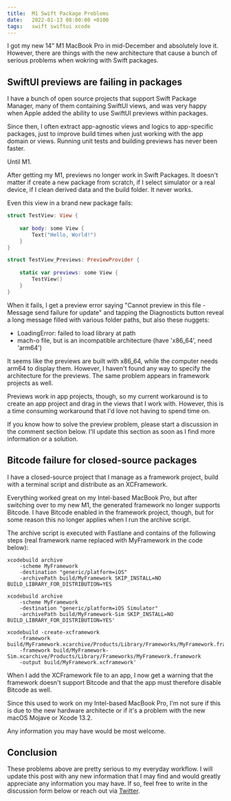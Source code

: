 ```yaml
---
title:  M1 Swift Package Problems
date:   2022-01-13 08:00:00 +0100
tags:   swift swiftui xcode
---
```


I got my new 14" M1 MacBook Pro in mid-December and absolutely love it. However, there are things with the new architecture that cause a bunch of serious problems when wokring with Swift packages.


## SwiftUI previews are failing in packages

I have a bunch of open source projects that support Swift Package Manager, many of them containing SwiftUI views, and was very happy when Apple added the ability to use SwiftUI previews within packages. 

Since then, I often extract app-agnostic views and logics to app-specific packages, just to improve build times when just working with the app domain or views. Running unit tests and building previews has never been faster.

Until M1.

After getting my M1, previews no longer work in Swift Packages. It doesn't matter if create a new package from scratch, if I select simulator or a real device, if I clean derived data and the build folder. It never works.

Even this view in a brand new package fails:

```swift
struct TestView: View {
    
    var body: some View {
        Text("Hello, World!")
    }
}

struct TestView_Previews: PreviewProvider {
    
    static var previews: some View {
        TestView()
    }
}
```

When it fails, I get a preview error saying "Cannot preview in this file - Message send failure for update" and tapping the Diagnosticts button reveal a long message filled with various folder paths, but also these nuggets:

* LoadingError: failed to load library at path 
* mach-o file, but is an incompatible architecture (have 'x86_64', need 'arm64')

It seems like the previews are built with x86_64, while the computer needs arm64 to display them. However, I haven't found any way to specify the architecture for the previews. The same problem appears in framework projects as well.

Previews work in app projects, though, so my current workaround is to create an app project and drag in the views that I work with. However, this is a time consuming workaround that I'd love not having to spend time on.

If you know how to solve the preview problem, please start a discussion in the comment section below. I'll update this section as soon as I find more information or a solution.


## Bitcode failure for closed-source packages

I have a closed-source project that I manage as a framework project, build with a terminal script and distribute as an XCFramework.

Everything worked great on my Intel-based MacBook Pro, but after switching over to my new M1, the generated framework no longer supports Bitcode. I have Bitcode enabled in the framework project, though, but for some reason this no longer applies when I run the archive script.

The archive script is executed with Fastlane and contains of the following steps (real framework name replaced with MyFramework in the code below):

```
xcodebuild archive 
    -scheme MyFramework 
    -destination "generic/platform=iOS" 
    -archivePath build/MyFramework SKIP_INSTALL=NO BUILD_LIBRARY_FOR_DISTRIBUTION=YES
```

```
xcodebuild archive 
    -scheme MyFramework
    -destination "generic/platform=iOS Simulator" 
    -archivePath build/MyFramework-Sim SKIP_INSTALL=NO BUILD_LIBRARY_FOR_DISTRIBUTION=YES'
```

```
xcodebuild -create-xcframework 
    -framework build/MyFramework.xcarchive/Products/Library/Frameworks/MyFramework.framework 
    -framework build/MyFramework-Sim.xcarchive/Products/Library/Frameworks/MyFramework.framework 
    -output build/MyFramework.xcframework'
```

When I add the XCFramework file to an app, I now get a warning that the framework doesn't support Bitcode and that the app must therefore disable Bitcode as well.

Since this used to work on my Intel-based MacBook Pro, I'm not sure if this is due to the new hardware architecte or if it's a problem with the new macOS Mojave or Xcode 13.2.

Any information you may have would be most welcome.


## Conclusion

These problems above are pretty serious to my everyday workflow. I will update this post with any new information that I may find and would greatly appreciate any information you may have. If so, feel free to write in the discussion form below or reach out via [Twitter](https://twitter.com/danielsaidi).